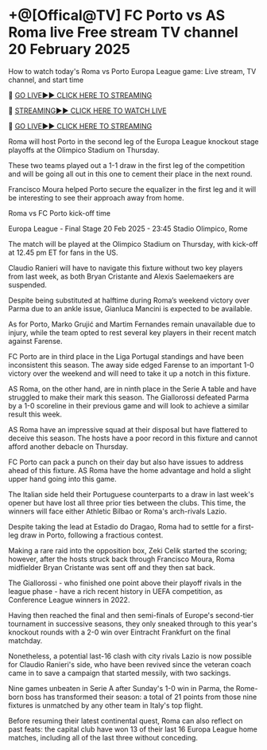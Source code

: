 # +@[Offical@TV] FC Porto vs AS Roma live Free stream TV channel 20 February 2025
How to watch today's Roma vs Porto Europa League game: Live stream, TV channel, and start time

🔴 [GO LIVE►► CLICK HERE TO STREAMING](https://tinyurl.com/53jptaxf)

🔴 [STREAMING►► CLICK HERE TO WATCH LIVE](https://tinyurl.com/53jptaxf)

🔴 [GO LIVE►► CLICK HERE TO STREAMING](https://tinyurl.com/53jptaxf)

Roma will host Porto in the second leg of the Europa League knockout stage playoffs at the Olimpico Stadium on Thursday.

These two teams played out a 1-1 draw in the first leg of the competition and will be going all out in this one to cement their place in the next round.

Francisco Moura helped Porto secure the equalizer in the first leg and it will be interesting to see their approach away from home.

Roma vs FC Porto kick-off time

Europa League - Final Stage
20 Feb 2025 - 23:45
Stadio Olimpico, Rome

The match will be played at the Olimpico Stadium on Thursday, with kick-off at 12.45 pm ET for fans in the US.

Claudio Ranieri will have to navigate this fixture without two key players from last week, as both Bryan Cristante and Alexis Saelemaekers are suspended.

Despite being substituted at halftime during Roma’s weekend victory over Parma due to an ankle issue, Gianluca Mancini is expected to be available.

As for Porto, Marko Grujić and Martim Fernandes remain unavailable due to injury, while the team opted to rest several key players in their recent match against Farense.

FC Porto are in third place in the Liga Portugal standings and have been inconsistent this season. The away side edged Farense to an important 1-0 victory over the weekend and will need to take it up a notch in this fixture.

AS Roma, on the other hand, are in ninth place in the Serie A table and have struggled to make their mark this season. The Giallorossi defeated Parma by a 1-0 scoreline in their previous game and will look to achieve a similar result this week.

AS Roma have an impressive squad at their disposal but have flattered to deceive this season. The hosts have a poor record in this fixture and cannot afford another debacle on Thursday.

FC Porto can pack a punch on their day but also have issues to address ahead of this fixture. AS Roma have the home advantage and hold a slight upper hand going into this game.

The Italian side held their Portuguese counterparts to a draw in last week's opener but have lost all three prior ties between the clubs. This time, the winners will face either Athletic Bilbao or Roma's arch-rivals Lazio.

Despite taking the lead at Estadio do Dragao, Roma had to settle for a first-leg draw in Porto, following a fractious contest.

Making a rare raid into the opposition box, Zeki Celik started the scoring; however, after the hosts struck back through Francisco Moura, Roma midfielder Bryan Cristante was sent off and they then sat back.

The Giallorossi - who finished one point above their playoff rivals in the league phase - have a rich recent history in UEFA competition, as Conference League winners in 2022.

Having then reached the final and then semi-finals of Europe's second-tier tournament in successive seasons, they only sneaked through to this year's knockout rounds with a 2-0 win over Eintracht Frankfurt on the final matchday.

Nonetheless, a potential last-16 clash with city rivals Lazio is now possible for Claudio Ranieri's side, who have been revived since the veteran coach came in to save a campaign that started messily, with two sackings.

Nine games unbeaten in Serie A after Sunday's 1-0 win in Parma, the Rome-born boss has transformed their season: a total of 21 points from those nine fixtures is unmatched by any other team in Italy's top flight.

Before resuming their latest continental quest, Roma can also reflect on past feats: the capital club have won 13 of their last 16 Europa League home matches, including all of the last three without conceding.
